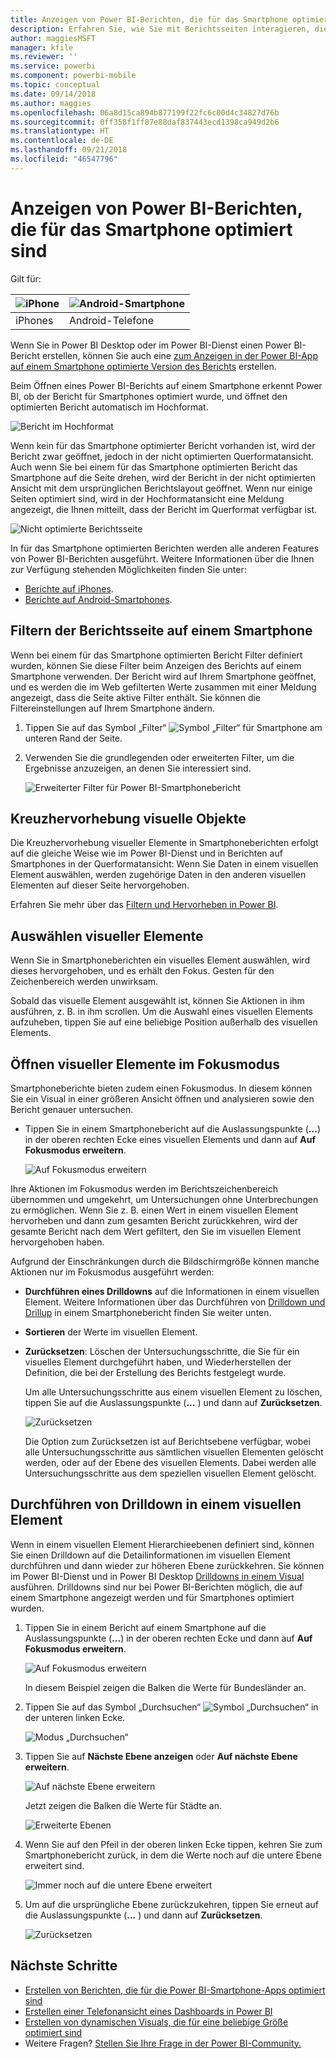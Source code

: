 ```yaml
---
title: Anzeigen von Power BI-Berichten, die für das Smartphone optimiert sind
description: Erfahren Sie, wie Sie mit Berichtsseiten interagieren, die für die Anzeige in Power BI-Smartphone-Apps optimiert sind.
author: maggiesMSFT
manager: kfile
ms.reviewer: ''
ms.service: powerbi
ms.component: powerbi-mobile
ms.topic: conceptual
ms.date: 09/14/2018
ms.author: maggies
ms.openlocfilehash: 06a8d15ca894b877199f22fc6c00d4c34827d76b
ms.sourcegitcommit: 0ff358f1ff87e88daf837443ecd1398ca949d2b6
ms.translationtype: HT
ms.contentlocale: de-DE
ms.lasthandoff: 09/21/2018
ms.locfileid: "46547796"
---
```

# <a name="view-power-bi-reports-optimized-for-your-phone"></a>Anzeigen von Power BI-Berichten, die für das Smartphone optimiert sind

Gilt für:

| ![iPhone](./media/mobile-apps-view-phone-report/ios-logo-40-px.png) | ![Android-Smartphone](./media/mobile-apps-view-phone-report/android-logo-40-px.png) |
|:--- |:--- |
| iPhones |Android-Telefone |

Wenn Sie in Power BI Desktop oder im Power BI-Dienst einen Power BI-Bericht erstellen, können Sie auch eine [zum Anzeigen in der Power BI-App auf einem Smartphone optimierte Version des Berichts](../../desktop-create-phone-report.md) erstellen.

Beim Öffnen eines Power BI-Berichts auf einem Smartphone erkennt Power BI, ob der Bericht für Smartphones optimiert wurde, und öffnet den optimierten Bericht automatisch im Hochformat.

![Bericht im Hochformat](./media/mobile-apps-view-phone-report/07-power-bi-phone-report-portrait.png)

Wenn kein für das Smartphone optimierter Bericht vorhanden ist, wird der Bericht zwar geöffnet, jedoch in der nicht optimierten Querformatansicht. Auch wenn Sie bei einem für das Smartphone optimierten Bericht das Smartphone auf die Seite drehen, wird der Bericht in der nicht optimierten Ansicht mit dem ursprünglichen Berichtslayout geöffnet. Wenn nur einige Seiten optimiert sind, wird in der Hochformatansicht eine Meldung angezeigt, die Ihnen mitteilt, dass der Bericht im Querformat verfügbar ist.

![Nicht optimierte Berichtsseite](./media/mobile-apps-view-phone-report/06-power-bi-phone-report-page-not-optimized.png)

In für das Smartphone optimierten Berichten werden alle anderen Features von Power BI-Berichten ausgeführt. Weitere Informationen über die Ihnen zur Verfügung stehenden Möglichkeiten finden Sie unter:

* [Berichte auf iPhones](mobile-reports-in-the-mobile-apps.md). 
* [Berichte auf Android-Smartphones](mobile-reports-in-the-mobile-apps.md).

## <a name="filter-the-report-page-on-a-phone"></a>Filtern der Berichtsseite auf einem Smartphone
Wenn bei einem für das Smartphone optimierten Bericht Filter definiert wurden, können Sie diese Filter beim Anzeigen des Berichts auf einem Smartphone verwenden. Der Bericht wird auf Ihrem Smartphone geöffnet, und es werden die im Web gefilterten Werte zusammen mit einer Meldung angezeigt, dass die Seite aktive Filter enthält. Sie können die Filtereinstellungen auf Ihrem Smartphone ändern.

1. Tippen Sie auf das Symbol „Filter“ ![Symbol „Filter“ für Smartphone](./media/mobile-apps-view-phone-report/power-bi-phone-filter-icon.png) am unteren Rand der Seite. 
2. Verwenden Sie die grundlegenden oder erweiterten Filter, um die Ergebnisse anzuzeigen, an denen Sie interessiert sind.
   
    ![Erweiterter Filter für Power BI-Smartphonebericht](./media/mobile-apps-view-phone-report/power-bi-iphone-advanced-filter-toronto.gif)

## <a name="cross-highlight-visuals"></a>Kreuzhervorhebung visuelle Objekte
Die Kreuzhervorhebung visueller Elemente in Smartphoneberichten erfolgt auf die gleiche Weise wie im Power BI-Dienst und in Berichten auf Smartphones in der Querformatansicht: Wenn Sie Daten in einem visuellen Element auswählen, werden zugehörige Daten in den anderen visuellen Elementen auf dieser Seite hervorgehoben.

Erfahren Sie mehr über das [Filtern und Hervorheben in Power BI](../../power-bi-reports-filters-and-highlighting.md).

## <a name="select-visuals"></a>Auswählen visueller Elemente
Wenn Sie in Smartphoneberichten ein visuelles Element auswählen, wird dieses hervorgehoben, und es erhält den Fokus. Gesten für den Zeichenbereich werden unwirksam.

Sobald das visuelle Element ausgewählt ist, können Sie Aktionen in ihm ausführen, z. B. in ihm scrollen. Um die Auswahl eines visuellen Elements aufzuheben, tippen Sie auf eine beliebige Position außerhalb des visuellen Elements.

## <a name="open-visuals-in-focus-mode"></a>Öffnen visueller Elemente im Fokusmodus
Smartphoneberichte bieten zudem einen Fokusmodus. In diesem können Sie ein Visual in einer größeren Ansicht öffnen und analysieren sowie den Bericht genauer untersuchen.

* Tippen Sie in einem Smartphonebericht auf die Auslassungspunkte (**...**) in der oberen rechten Ecke eines visuellen Elements und dann auf **Auf Fokusmodus erweitern**.
  
    ![Auf Fokusmodus erweitern](././media/mobile-apps-view-phone-report/power-bi-phone-report-focus-mode.png)

Ihre Aktionen im Fokusmodus werden im Berichtszeichenbereich übernommen und umgekehrt, um Untersuchungen ohne Unterbrechungen zu ermöglichen. Wenn Sie z. B. einen Wert in einem visuellen Element hervorheben und dann zum gesamten Bericht zurückkehren, wird der gesamte Bericht nach dem Wert gefiltert, den Sie im visuellen Element hervorgehoben haben.

Aufgrund der Einschränkungen durch die Bildschirmgröße können manche Aktionen nur im Fokusmodus ausgeführt werden:

* **Durchführen eines Drilldowns** auf die Informationen in einem visuellen Element. Weitere Informationen über das Durchführen von [Drilldown und Drillup](mobile-apps-view-phone-report.md#drill-down-in-a-visual) in einem Smartphonebericht finden Sie weiter unten.
* **Sortieren** der Werte im visuellen Element.
* **Zurücksetzen**: Löschen der Untersuchungsschritte, die Sie für ein visuelles Element durchgeführt haben, und Wiederherstellen der Definition, die bei der Erstellung des Berichts festgelegt wurde.
  
    Um alle Untersuchungsschritte aus einem visuellen Element zu löschen, tippen Sie auf die Auslassungspunkte (**...** ) und dann auf **Zurücksetzen**.
  
    ![Zurücksetzen](././media/mobile-apps-view-phone-report/power-bi-phone-report-revert-levels.png)
  
    Die Option zum Zurücksetzen ist auf Berichtsebene verfügbar, wobei alle Untersuchungsschritte aus sämtlichen visuellen Elementen gelöscht werden, oder auf der Ebene des visuellen Elements. Dabei werden alle Untersuchungsschritte aus dem speziellen visuellen Element gelöscht.   

## <a name="drill-down-in-a-visual"></a>Durchführen von Drilldown in einem visuellen Element
Wenn in einem visuellen Element Hierarchieebenen definiert sind, können Sie einen Drilldown auf die Detailinformationen im visuellen Element durchführen und dann wieder zur höheren Ebene zurückkehren. Sie können im Power BI-Dienst und in Power BI Desktop [Drilldowns in einem Visual](../end-user-drill.md) ausführen. Drilldowns sind nur bei Power BI-Berichten möglich, die auf einem Smartphone angezeigt werden und für Smartphones optimiert wurden. 

1. Tippen Sie in einem Bericht auf einem Smartphone auf die Auslassungspunkte (**...**) in der oberen rechten Ecke und dann auf **Auf Fokusmodus erweitern**.
   
    ![Auf Fokusmodus erweitern](././media/mobile-apps-view-phone-report/power-bi-phone-report-focus-mode.png)
   
    In diesem Beispiel zeigen die Balken die Werte für Bundesländer an.
2. Tippen Sie auf das Symbol „Durchsuchen“ ![Symbol „Durchsuchen“](./media/mobile-apps-view-phone-report/power-bi-phone-report-explore-icon.png) in der unteren linken Ecke.
   
    ![Modus „Durchsuchen“](./media/mobile-apps-view-phone-report/power-bi-phone-report-explore-mode.png)
3. Tippen Sie auf **Nächste Ebene anzeigen** oder **Auf nächste Ebene erweitern**.
   
    ![Auf nächste Ebene erweitern](./media/mobile-apps-view-phone-report/power-bi-phone-report-expand-levels.png)
   
    Jetzt zeigen die Balken die Werte für Städte an.
   
    ![Erweiterte Ebenen](./media/mobile-apps-view-phone-report/power-bi-phone-report-expanded-levels.png)
4. Wenn Sie auf den Pfeil in der oberen linken Ecke tippen, kehren Sie zum Smartphonebericht zurück, in dem die Werte noch auf die untere Ebene erweitert sind.
   
    ![Immer noch auf die untere Ebene erweitert](./media/mobile-apps-view-phone-report/power-bi-back-to-phone-report-expanded-levels.png)
5. Um auf die ursprüngliche Ebene zurückzukehren, tippen Sie erneut auf die Auslassungspunkte (**...** ) und dann auf **Zurücksetzen**.
   
    ![Zurücksetzen](././media/mobile-apps-view-phone-report/power-bi-phone-report-revert-levels.png)

## <a name="next-steps"></a>Nächste Schritte
* [Erstellen von Berichten, die für die Power BI-Smartphone-Apps optimiert sind](../../desktop-create-phone-report.md)
* [Erstellen einer Telefonansicht eines Dashboards in Power BI](../../service-create-dashboard-mobile-phone-view.md)
* [Erstellen von dynamischen Visuals, die für eine beliebige Größe optimiert sind](../../visuals/desktop-create-responsive-visuals.md)
* Weitere Fragen? [Stellen Sie Ihre Frage in der Power BI-Community.](http://community.powerbi.com/)

